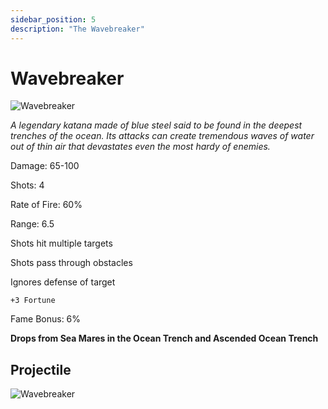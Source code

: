 ```yaml
---
sidebar_position: 5
description: "The Wavebreaker"
---
```


# Wavebreaker

![Wavebreaker](https://cdn.discordapp.com/attachments/1187552567295758487/1187773206355001344/Wavebreaker.png?ex=65981b00&is=6585a600&hm=2f56395357b3e46337755449f1cdea0a5212387e551fa52e818eff0b97c94f34&)

<i>A legendary katana made of blue steel said to be found in the deepest trenches of the ocean. Its attacks can create tremendous waves of water out of thin air that devastates even the most hardy of enemies.</i>

Damage: 65-100

Shots: 4

Rate of Fire: 60% 

Range: 6.5

Shots hit multiple targets

Shots pass through obstacles

Ignores defense of target

    +3 Fortune

Fame Bonus: 6%

**Drops from Sea Mares in the Ocean Trench and Ascended Ocean Trench**

## Projectile
![Wavebreaker](https://cdn.discordapp.com/attachments/1160376179996496013/1170947555820044380/wavebreaker.gif?ex=659243e4&is=657fcee4&hm=ae9ae76574fd1f9820cbabbf8b906c593f0cb882ded5a8dd82131125e7abe14d&)
